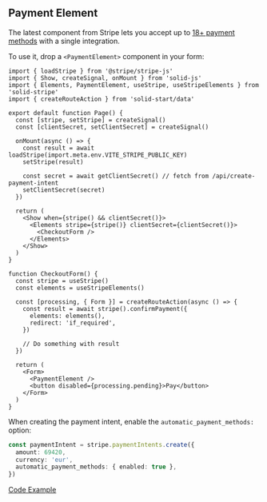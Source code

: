 ## Payment Element

The latest component from Stripe lets you accept up to [18+ payment methods](https://stripe.com/docs/payments/payment-methods/integration-options) with a single integration.

To use it, drop a `<PaymentElement>` component in your form:

```tsx
import { loadStripe } from '@stripe/stripe-js'
import { Show, createSignal, onMount } from 'solid-js'
import { Elements, PaymentElement, useStripe, useStripeElements } from 'solid-stripe'
import { createRouteAction } from 'solid-start/data'

export default function Page() {
  const [stripe, setStripe] = createSignal()
  const [clientSecret, setClientSecret] = createSignal()

  onMount(async () => {
    const result = await loadStripe(import.meta.env.VITE_STRIPE_PUBLIC_KEY)
    setStripe(result)

    const secret = await getClientSecret() // fetch from /api/create-payment-intent
    setClientSecret(secret)
  })

  return (
    <Show when={stripe() && clientSecret()}>
      <Elements stripe={stripe()} clientSecret={clientSecret()}>
        <CheckoutForm />
      </Elements>
    </Show>
  )
}

function CheckoutForm() {
  const stripe = useStripe()
  const elements = useStripeElements()

  const [processing, { Form }] = createRouteAction(async () => {
    const result = await stripe().confirmPayment({
      elements: elements(),
      redirect: 'if_required',
    })

    // Do something with result
  })

  return (
    <Form>
      <PaymentElement />
      <button disabled={processing.pending}>Pay</button>
    </Form>
  )
}
```

When creating the payment intent, enable the `automatic_payment_methods:` option:

```ts
const paymentIntent = stripe.paymentIntents.create({
  amount: 69420,
  currency: 'eur',
  automatic_payment_methods: { enabled: true },
})
```

[Code Example](https://github.com/wobsoriano/solid-stripe/blob/main/playground/src/routes/payment-element.tsx)

